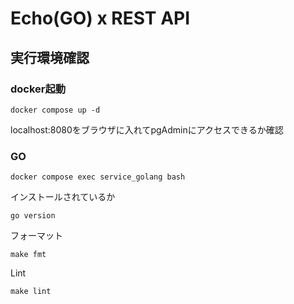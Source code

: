 # Echo(GO) x REST API

## 実行環境確認

### docker起動

```shell
docker compose up -d
```

localhost:8080をブラウザに入れてpgAdminにアクセスできるか確認

### GO

```shell
docker compose exec service_golang bash 
```

インストールされているか

```shell
go version
```

フォーマット

```shell
make fmt
```

Lint

```shell
make lint
```
